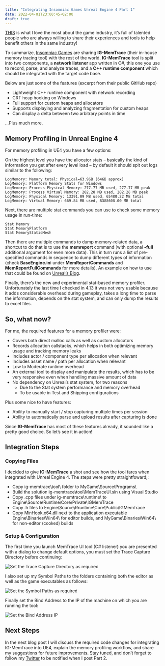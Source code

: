 ```yaml
---
title: "Integrating Insomniac Games Unreal Engine 4 Part 1"
date: 2022-04-01T23:00:45+02:00
draft: true
---
```


[THIS](https://github.com/deplinenoise/ig-memtrace) is what I love the most about the game industry, it’s full of talented people who are always willing to share their experiences and tools to help benefit others in the same industry!

To summarize, [Insomniac Games](https://www.insomniacgames.com/) are sharing __IG-MemTrace__ (their in-house memory tracing tool) with the rest of the world. __IG-MemTrace__ tool is split into two components, a __network listener__ app written in C#, this one you use to record, parse, and analyze traces, and a __C++ runtime component__ which should be integrated with the target code base.

Below are just some of the features (excerpt from their public GitHub repo)

- Lightweight C++ runtime component with network recording
- CRT heap hooking on Windows
- Full support for custom heaps and allocators
- Supports displaying and analyzing fragmentation for custom heaps
- Can display a delta between two arbitrary points in time

…Plus much more.


 
## Memory Profiling in Unreal Engine 4

For memory profiling in UE4 you have a few options:

On the highest level you have the allocator stats – basically the kind of information you get after every level load – by default it should spit out logs similar to the following:
	
	LogMemory: Memory total: Physical=63.9GB (64GB approx)
	LogMemory: Platform Memory Stats for Windows
	LogMemory: Process Physical Memory: 277.77 MB used, 277.77 MB peak
	LogMemory: Process Virtual Memory: 282.28 MB used, 282.28 MB peak
	LogMemory: Physical Memory: 13391.09 MB used, 65480.22 MB total
	LogMemory: Virtual Memory: 669.84 MB used, 8388608.00 MB total

Next, there are multiple stat commands you can use to check some memory usage in run-time:

    Stat Memory
    Stat MemoryPlatform
    Stat MemoryStaticMesh

Then there are multiple commands to dump memory-related data, a shortcut to do that is to use the __memreport__ command (with optional __-full__ additional argument for even more data). This in turn runs a list of pre-specified commands in sequence to dump different types of information (check __BaseEngine.ini__ under __MemReportCommands__ and __MemReportFullCommands__ for more details). An example on how to use that could be found on [Unreal’s Blog](https://www.unrealengine.com/blog/debugging-and-optimizing-memory).

Finally, there’s the new and experimental stat-based memory profiler. Unfortunately the last time I checked in 4.13 it was not very usable because it adds considerable overhead during gameplay, takes a long time to parse the information, depends on the stat system, and can only dump the results to excel files.

 
## So, what now?

For me, the required features for a memory profiler were:

- Covers both direct malloc calls as well as custom allocators
- Records allocation callstacks, which helps in both optimizing memory usage and tracking memory leaks
- Includes actor / component type per allocation when relevant
- Includes asset name / path per allocation when relevant
- Low to Moderate runtime overhead
- An external tool to display and manipulate the results, which has to be very responsive even when handling massive amount of data
- No dependency on Unreal’s stat system, for two reasons
	- Due to the Stat system performance and memory overhead
	- To be usable in Test and Shipping configurations

Plus some nice to have features:

- Ability to manually start / stop capturing multiple times per session
- Ability to automatically parse and upload results after capturing is done

Since __IG-MemTrace__ has most of these features already, it sounded like a pretty good choice. So let’s see it in action!

 
## Integration Steps
### Copying Files

I decided to give __IG-MemTrace__ a shot and see how the tool fares when integrated with Unreal Engine 4. The steps were pretty straightfoward,\:

- Copy ig-memtrace\tool\ folder to MyGame\Source\Programs\
- Build the solution ig-memtrace\tool\MemTraceUI.sln using Visual Studio
- Copy .cpp files under ig-memtrace\runtime\ to Engine\Source\Runtime\Core\Private\IGMemTrace
- Copy .h files to Engine\Source\Rruntime\Core\Public\IGMemTrace
- Copy MinHook.x64.dll next to the application executable Engine\Binaries\Win64\ for editor builds, and MyGame\Binaries\Win64\ for non-editor (cooked) builds

 
### Setup & Configuration

The first time you launch MemTrace UI tool (C# listener) you are presented with a dialog to change default options, you must set the Trace Capture Directory before continuing:

![Set the Trace Capture Directory as required](/posts/images/memtrace_options_3.webp)

I also set up my Symbol Paths to the folders containing both the editor as well as the game executables as follows:

![Set the Symbol Paths as required](/posts/images/memtrace_options_1.webp)

Finally set the Bind Address to the IP of the machine on which you are running the tool:

![Set the Bind Address IP ](/posts/images/memtrace_options_2.webp)

 
## Next Steps

In the next blog post I will discuss the required code changes for integrating IG-MemTrace into UE4, explain the memory profiling workflow, and share my suggestions for future improvements. Stay tuned, and don’t forget to follow my [Twitter](https://twitter.com/NoXGameDev) to be notified when I post Part 2.